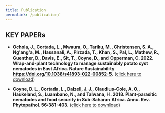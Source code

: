 ```yaml
---
title: Publication
permalink: /publication/
--- 
```


## KEY PAPERs


- **Ochola, J., Cortada, L., Mwaura, O., Tariku, M., Christensen, S. A., Ng'ang'a, M., Hassanali, A., Pirzada, T., Khan, S., Pal, L., Mathew, R., Guenther, D., Davis, E., Sit, T., Coyne, D., and Opperman, C. 2022. Wrap-and-plant technology to manage sustainably potato cyst nematodes in East Africa. Nature Sustainability https://doi.org/10.1038/s41893-022-00852-5.**
([click here to download](./_paper/Ochola_et_al_2022_nature.pdf))


- **Coyne, D. L., Cortada, L., Dalzell, J. J., Claudius-Cole, A. O., Haukeland, S., Luambano, N., and Talwana, H. 2018. Plant-parasitic nematodes and food security in Sub-Saharan Africa. Annu. Rev. Phytopathol. 56:381-403.**
([click here to download](./_paper/Coyne_et_al_2018.pdf))


